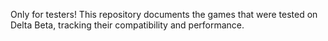 Only for testers! This repository documents the games that were tested on Delta Beta, tracking their compatibility and performance.
